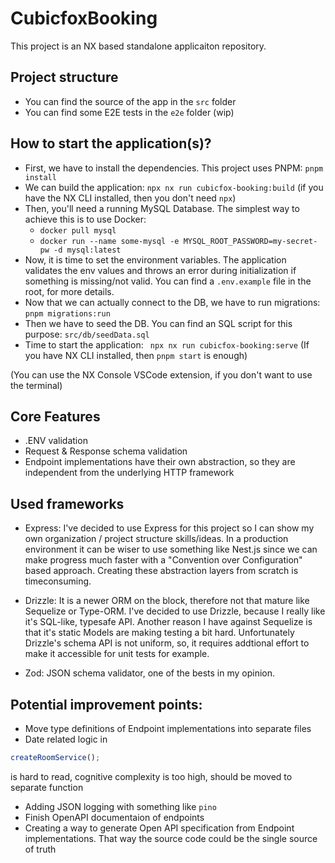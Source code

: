 # CubicfoxBooking

This project is an NX based standalone applicaiton repository.

## Project structure

- You can find the source of the app in the `src` folder
- You can find some E2E tests in the `e2e` folder (wip)

## How to start the application(s)?

- First, we have to install the dependencies. This project uses PNPM: `pnpm install`
- We can build the application: `npx nx run cubicfox-booking:build` (if you have the NX CLI installed, then you don't need `npx`)
- Then, you'll need a running MySQL Database. The simplest way to achieve this is to use Docker:
  - `docker pull mysql`
  - `docker run --name some-mysql -e MYSQL_ROOT_PASSWORD=my-secret-pw -d mysql:latest`
- Now, it is time to set the environment variables. The application validates the env values and throws an error during initialization if something is missing/not valid. You can find a `.env.example` file in the root, for more details.
- Now that we can actually connect to the DB, we have to run migrations: `pnpm migrations:run`
- Then we have to seed the DB. You can find an SQL script for this purpose: `src/db/seedData.sql`
- Time to start the application: ` npx nx run cubicfox-booking:serve` (If you have NX CLI installed, then `pnpm start` is enough)

(You can use the NX Console VSCode extension, if you don't want to use the terminal)

## Core Features

- .ENV validation
- Request & Response schema validation
- Endpoint implementations have their own abstraction, so they are independent from the underlying HTTP framework

## Used frameworks

- Express: I've decided to use Express for this project so I can show my own organization / project structure skills/ideas. In a production environment it can be wiser to use something like Nest.js since we can make progress much faster with a "Convention over Configuration" based approach. Creating these abstraction layers from scratch is timeconsuming.

- Drizzle: It is a newer ORM on the block, therefore not that mature like Sequelize or Type-ORM. I've decided to use Drizzle, because I really like it's SQL-like, typesafe API. Another reason I have against Sequelize is that it's static Models are making testing a bit hard. Unfortunately Drizzle's schema API is not uniform, so, it requires addtional effort to make it accessible for unit tests for example.

- Zod: JSON schema validator, one of the bests in my opinion.

## Potential improvement points:

- Move type definitions of Endpoint implementations into separate files
- Date related logic in

```typescript
createRoomService();
```

is hard to read, cognitive complexity is too high, should be moved to separate function

- Adding JSON logging with something like `pino`
- Finish OpenAPI documentaion of endpoints
- Creating a way to generate Open API specification from Endpoint implementations. That way the source code could be the single source of truth
